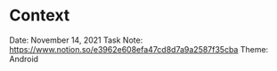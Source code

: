 # Context

Date: November 14, 2021
Task Note: https://www.notion.so/e3962e608efa47cd8d7a9a2587f35cba
Theme: Android
